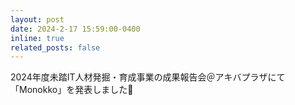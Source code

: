 ```yaml
---
layout: post
date: 2024-2-17 15:59:00-0400
inline: true
related_posts: false
---
```


2024年度未踏IT人材発掘・育成事業の成果報告会＠アキバプラザにて「Monokko」を発表しました🎉

